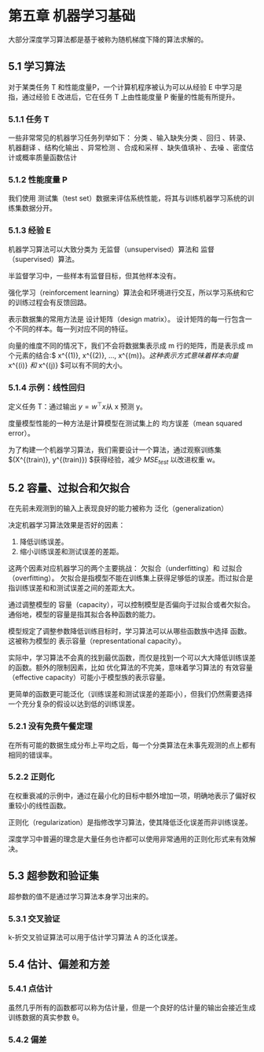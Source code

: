 # 第五章 机器学习基础 

大部分深度学习算法都是基于被称为随机梯度下降的算法求解的。 

## 5.1 学习算法 

对于某类任务 T 和性能度量P，一个计算机程序被认为可以从经验 E 中学习是指，通过经验 E 改进后，它在任务 T 上由性能度量 P 衡量的性能有所提升。 

### 5.1.1 任务 T 

一些非常常见的机器学习任务列举如下： 分类 、输入缺失分类 、回归 、转录、机器翻译 、结构化输出 、异常检测 、合成和采样 、缺失值填补 、去噪 、密度估计或概率质量函数估计

### 5.1.2 性能度量 P 

我们使用 测试集（test set）数据来评估系统性能，将其与训练机器学习系统的训练集数据分开。 

### 5.1.3 经验 E 

机器学习算法可以大致分类为 无监督（unsupervised）算法和 监督（supervised）算法。 

半监督学习中，一些样本有监督目标，但其他样本没有。 

强化学习（reinforcement learning）算法会和环境进行交互，所以学习系统和它的训练过程会有反馈回路。 

表示数据集的常用方法是 设计矩阵（design matrix）。 设计矩阵的每一行包含一个不同的样本。每一列对应不同的特征。 

向量的维度不同的情况下，我们不会将数据集表示成 m 行的矩阵，而是表示成 m 个元素的结合:$ x^{(1)}, x^{(2)},  ..., x^{(m)}$。这种表示方式意味着样本向量$ x^{(i)} $和$ x^{(j)} $可以有不同的大小。 

### 5.1.4 示例：线性回归 

定义任务 T：通过输出 $y = w^⊤x$从 x 预测 y。 

度量模型性能的一种方法是计算模型在测试集上的 均方误差（mean squared error）。 

为了构建一个机器学习算法，我们需要设计一个算法，通过观察训练集$(X^{(train)}, y^{(train)}) $获得经验，减少 $MSE_{test}$ 以改进权重 w。 

## 5.2 容量、过拟合和欠拟合 

在先前未观测到的输入上表现良好的能力被称为 泛化（generalization） 

决定机器学习算法效果是否好的因素：
1. 降低训练误差。
2. 缩小训练误差和测试误差的差距。 

这两个因素对应机器学习的两个主要挑战： 欠拟合（underfitting）和 过拟合（overfitting）。  欠拟合是指模型不能在训练集上获得足够低的误差。而过拟合是指训练误差和和测试误差之间的差距太大。 

通过调整模型的 容量（capacity），可以控制模型是否偏向于过拟合或者欠拟合。通俗地，模型的容量是指其拟合各种函数的能力。

模型规定了调整参数降低训练目标时，学习算法可以从哪些函数族中选择 函数。这被称为模型的 表示容量（representational capacity）。 

实际中，学习算法不会真的找到最优函数，而仅是找到一个可以大大降低训练误差的函数。额外的限制因素，比如
优化算法的不完美，意味着学习算法的 有效容量（effective capacity）可能小于模型族的表示容量。 

更简单的函数更可能泛化（训练误差和测试误差的差距小），但我们仍然需要选择一个充分复杂的假设以达到低的训练误差。 

### 5.2.1 没有免费午餐定理 

在所有可能的数据生成分布上平均之后，每一个分类算法在未事先观测的点上都有相同的错误率。 

### 5.2.2 正则化 

在权重衰减的示例中，通过在最小化的目标中额外增加一项，明确地表示了偏好权重较小的线性函数。 

正则化（regularization）是指修改学习算法，使其降低泛化误差而非训练误差。

深度学习中普遍的理念是大量任务也许都可以使用非常通用的正则化形式来有效解决。 

## 5.3 超参数和验证集 

超参数的值不是通过学习算法本身学习出来的。

### 5.3.1 交叉验证 

k-折交叉验证算法可以用于估计学习算法 A 的泛化误差。 

## 5.4 估计、偏差和方差 

### 5.4.1 点估计 

虽然几乎所有的函数都可以称为估计量，但是一个良好的估计量的输出会接近生成训练数据的真实参数 θ。 

### 5.4.2 偏差 

